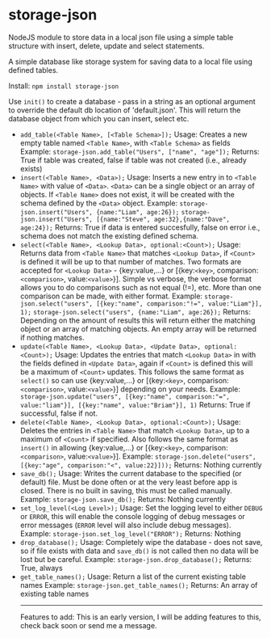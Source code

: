 # storage-json
NodeJS module to store data in a local json file using a simple table structure with insert, delete, update and select statements.

A simple database like storage system for saving data to a local file using defined tables.

Install:
`npm install storage-json`

Use `init()` to create a database - pass in a string as an optional argument to override the default db location of 'default.json'. This will return the database object from which you can insert, select etc.

* `add_table(<Table Name>, [<Table Schema>]);`
Usage:
Creates a new empty table named `<Table Name>`, with `<Table Schema>` as fields
Example:
`storage-json.add_table("Users", ["name", "age"]);`
Returns:
True if table was created, false if table was not created (i.e., already exists)
* `insert(<Table Name>, <Data>);`
Usage:
Inserts a new entry in to `<Table Name>` with value of `<Data>`. `<Data>` can be a single object or an array of objects. If `<Table Name>` does not exist, it will be created with the schema defined by the `<Data>` object.
Example:
`storage-json.insert("Users", {name:"Liam", age:26});`
`storage-json.insert("Users", [{name:"Steve", age:32},{name:"Dave", age:24});`
Returns:
True if data is entered succesfully, false on error i.e., schema does not match the existing defined schema.
* `select(<Table Name>, <Lookup Data>, optional:<Count>);`
Usage:
Returns data from `<Table Name>` that matches `<Lookup Data>`, if `<Count>` is defined it will be up to that number of matches. Two formats are accepted for `<Lookup Data>` - {key:value,...} or [{key:`<key>`, comparison:`<comparison>`, value:`<value>`}]. Simple vs verbose, the verbose format allows you to do comparisons such as not equal (!=), etc. More than one comparison can be made, with either format.
Example:
`storage-json.select("users", [{key:"name", comparison:"!=", value:"Liam"}], 1);`
`storage-json.select("users", {name:"Liam", age:26});`
Returns:
Depending on the amount of results this will return either the matching object or an array of matching objects. An empty array will be returned if nothing matches.
* `update(<Table Name>, <Lookup Data>, <Update Data>, optional:<Count>);`
Usage:
Updates the entries that match `<Lookup Data>` in <Table Name> with the fields defined in `<Update Data>`, again if `<Count>` is defined this will be a maximum of `<Count>` updates. This follows the same format as `select()` so can use {key:value,...} or [{key:`<key>`, comparison:`<comparison>`, value:`<value>`}] depending on your needs.
Example:
`storage-json.update("users", [{key:"name", comparison:"=", value:"liam"}], [{key:"name", value:"Briam"}], 1)`
Returns:
True if successful, false if not.
* `delete(<Table Name>, <Lookup Data>, optional:<Count>);`
Usage:
Deletes the entries in `<Table Name>` that match `<Lookup Data>`, up to a maximum of `<Count>` if specified. Also follows the same format as `insert()` in allowing {key:value,...} or [{key:`<key>`, comparison:`<comparison>`, value:`<value>`}].
Example:
`storage-json.delete("users", [{key:"age", comparison:"<", value:22}]));`
Returns:
Nothing currently
* `save_db();`
Usage:
Writes the current database to the specified (or default) file. Must be done often or at the very least before app is closed. There is no built in saving, this must be called manually.
Example:
`storage-json.save_db();`
Returns:
Nothing currently
* `set_log_level(<Log Level>);`
Usage:
Set the logging level to either `DEBUG` or `ERROR`, this will enable the console logging of debug messages or error messages (`ERROR` level will also include debug messages).
Example:
`storage-json.set_log_level("ERROR");`
Returns:
Nothing
* `drop_database();`
Usage:
Completely wipe the database - does not save, so if file exists with data and `save_db()` is not called then no data will be lost but be careful.
Example:
`storage-json.drop_database();`
Returns:
True, always
* `get_table_names();`
Usage:
Return a list of the current existing table names
Example:
`storage-json.get_table_names();`
Returns:
An array of existing table names

------

Features to add:
This is an early version, I will be adding features to this, check back soon or send me a message.
